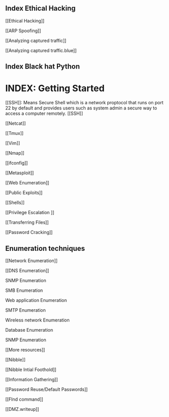

## Index Ethical Hacking 

[[Ethical Hacking]]

[[ARP Spoofing]] 

[[Analyzing captured traffic]] 

[[Analyzing captured traffic.blue]]

## Index Black hat Python 



# INDEX: Getting Started
[[SSH]]: Means Secure Shell which is a network proptocol that runs on port 22 by default and provides users such as system admin a secure way to access a computer remotely. 
[[SSH]]

[[Netcat]]

[[Tmux]]

[[Vim]]

[[Nmap]] 

[[ifconfig]] 

[[Metasploit]]

[[Web Enumeration]]

[[Public Exploits]]

[[Shells]]

[[Privilege Escalation ]] 

[[Transferring Files]]

[[Password Cracking]]


## Enumeration techniques
[[Network Enumeration]]

[[DNS Enumeration]]

SNMP Enumeration

SMB Enumeration

Web application Enumeration 

SMTP Enumeration

Wireless network Enumeration

Database Enumeration

SNMP Enumeration



[[More resources]]

[[Nibble]]

[[Nibble Intial Foothold]]

[[Information Gathering]]

[[Password Reuse/Default Passwords]]

[[FInd command]]

[[DMZ.writeup]]